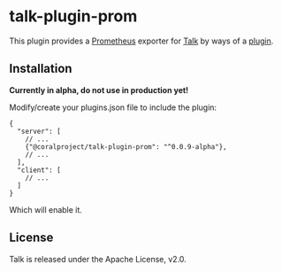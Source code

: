 # talk-plugin-prom

This plugin provides a [Prometheus](https://prometheus.io/) exporter for [Talk](https://github.com/coralproject/talk) by ways of a [plugin](https://docs.coralproject.net/talk/plugins/).

## Installation

**Currently in alpha, do not use in production yet!**

Modify/create your plugins.json file to include the plugin:

```
{
  "server": [
    // ...
    {"@coralproject/talk-plugin-prom": "^0.0.9-alpha"},
    // ...
  ],
  "client": [
    // ...
  ]
}
```

Which will enable it.

## License

Talk is released under the Apache License, v2.0.